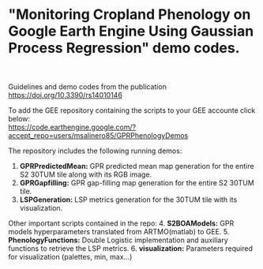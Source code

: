 # "Monitoring Cropland Phenology on Google Earth Engine Using Gaussian Process Regression" demo codes.
\
\
Guidelines and demo codes from the publication\
https://doi.org/10.3390/rs14010146

To add the GEE repository containing the scripts to your GEE accounte click below:\
https://code.earthengine.google.com/?accept_repo=users/msalinero85/GPRPhenologyDemos

The repository includes the following running demos:
1. **GPRPredictedMean:** GPR predicted mean map generation for the entire S2 30TUM tile along with its RGB image. 
2. **GPRGapfilling:** GPR gap-filling map generation for the entire S2 30TUM tile.
3. **LSPGeneration:** LSP metrics generation for the 30TUM tile with its visualization.

Other important scripts contained in the repo:
4. **S2BOAModels:** GPR models hyperparameters translated from ARTMO(matlab) to GEE.
5. **PhenologyFunctions:** Double Logistic implementation and auxiliary functions to retrieve the LSP metrics.
6. **visualization:** Parameters required for visualization (palettes, min, max...) 
